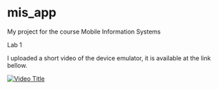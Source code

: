# mis_app

My project for the course Mobile Information Systems

Lab 1 

I uploaded a short video of the device emulator, it is available at the link bellow.

[![Video Title](https://youtube.com/shorts/XC8ozQOkqgw?feature=share)](https://youtube.com/shorts/XC8ozQOkqgw?feature=share)
